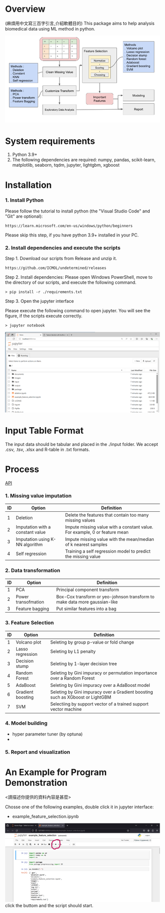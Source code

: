 # Overview
(麻煩用中文寫三百字引言,介紹軟體目的)
This package aims to help analysis biomedical data using ML method in python.

![image](./documents/images/workflow/auto_selection_workflow.png) 

# System requirements
   1. Python 3.9+
   2. The following dependencies are required: numpy, pandas, scikit-learn, matplotlib, seaborn, tqdm, jupyter, lightgbm, xgboost


# Installation

### 1. Install Python
Please follow the tutorial to install python (the "Visual Studio Code" and "Git" are optional):

    https://learn.microsoft.com/en-us/windows/python/beginners 
    
Please skip this step, if you have python 3.9+ installed in your PC.

### 2. Install dependencies and execute the scripts

Step 1. Download our scripts from Release and unzip it.

    https://github.com/ICMOL/undetermined/releases

Step 2. Install dependencies: Please open Windows PowerShell, move to the directory of our scripts, and execute the following command.

    > pip install -r ./requirements.txt          

Step 3. Open the jupyter interface

Please execute the following command to open jupyter. You will see the figure, if the scripts execute correctly.

    > jupyter notebook    

![image](./documents/images/tutorial/browser_jupyter.png)


# Input Table Format

The input data should be tabular and placed in the ./input folder. We accept .csv, .tsv, .xlsx and R-table in .txt formats.

# Process

[API](./documents/API/index.html)

### 1. Missing value imputation
|        ID         |        Option         |  Definition |
|---------------------|----------------|------------------------------|
|  1 | Deletion              | Delete the features that contain too many missing values |
|  2 | Imputation with a constant value  | Impute missing value with a constant value. For example, 0 or feature mean |
|  3 | Imputation using K-NN algorithm        | Impute missing value with the mean/median of k nearest samples |
|  4 | Self regression        |  Training a self regression model to predict the missing value  |


### 2. Data transformation
|        ID         |        Option         |  Definition |
|---------------------|----------------|------------------------------|
|  1 | PCA              | Principal component transform    |  |
|  2 | Power transofmation  | Box-Cox transform or yeo-johnson transform to make data more gaussian-like |   |
|  3 | Feature bagging        | Put similar features into a bag  |  |


### 3. Feature Selection
|        ID         |        Option         |  Definition |
|---------------------|----------------|------------------------------|
|  1 | Volcano plot  | Seleting by group p-value or fold change   |  |
|  2 | Lasso regression | Seleting by L1 penalty |   |
|  3 | Decision stump        | Seleting by 1-layer decision tree  |  |
|  4 | Random Forest        | Seleting by Gini impuracy or permutation importance over a Random Forest |  |
|  5 | AdaBoost        | Seleting by Gini impuracy over a AdaBoost model  |  |
|  6 | Gradient boosting        | Seleting by Gini impuracy over a Gradient boosting such as XGboost or LightGBM  |  |
|  7 | SVM        | Selectiing by support vector of a trained support vector machine |  |


### 4. Model building
 - hyper parameter tuner (by optuna)
 - 

### 5. Report and visualization


# An Example for Program Demonstration    

<請描述你提供的資料內容是甚麼>

Chosse one of the following examples, double click it in jupyter interface:    
- example_feature_selection.ipynb

![image](./documents/images/tutorial/jupyter_runall.png)
click the buttom and the script should start.

